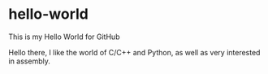 # hello-world
This is my Hello World for GitHub

Hello there, I like the world of C/C++ and Python, as well as very interested in assembly.
